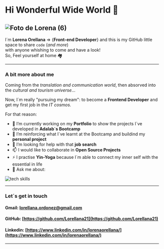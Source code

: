 # Hi Wonderful Wide World 👋 
![Foto de Lorena (6)](https://user-images.githubusercontent.com/81922944/125444152-1de5af82-f5e7-4516-b970-82efb00ac6a7.jpg)  
---
I´m **Lorena Orellana** => {**Front-end Developer**} and this is my GitHub little space to share `code` (_and more_)                                                              
with anyone whishing to come and have a look!                                                                                                                                      
So, Feel yourself at home 🏘

---

### A bit more about me 

Coming from the _translation and communication world_, then absorved into the _cultural and tourism universe_... 

Now, I´m really "pursuing my dream": to become a **Frontend Developer** and get my first job in the _IT cosmos_.

For that reason:                    
                                   
- 🔭 I’m currently working on my **Portfolio** to show the projects I´ve developed in **Adalab´s Bootcamp**
- 🌱 I’m reinforcing what I´ve learnt at the Bootcamp and buildind my **personal project** 
- 🤔 I’m looking for help with that **job search**
- 📫 I would like to collaborate in **Open Source Projects**
- ⚡ I practise **Yin-Yoga** because I´m able to connect my inner self with the essential in life
- 💬 Ask me about:                                                                                                                                                                

![tech skills](https://user-images.githubusercontent.com/81922944/126484031-42793e46-9beb-4e40-a720-729912394650.png)



---

### Let´s get in touch

#### Gmail: lorellana.ordonez@gmail.com

#### GitHub: [https://github.com/Lorellana21](https://github.com/Lorellana21)

#### Linkedin: [https://www.linkedin.com/in/lorenaorellana/](https://www.linkedin.com/in/lorenaorellana/)
---



  











